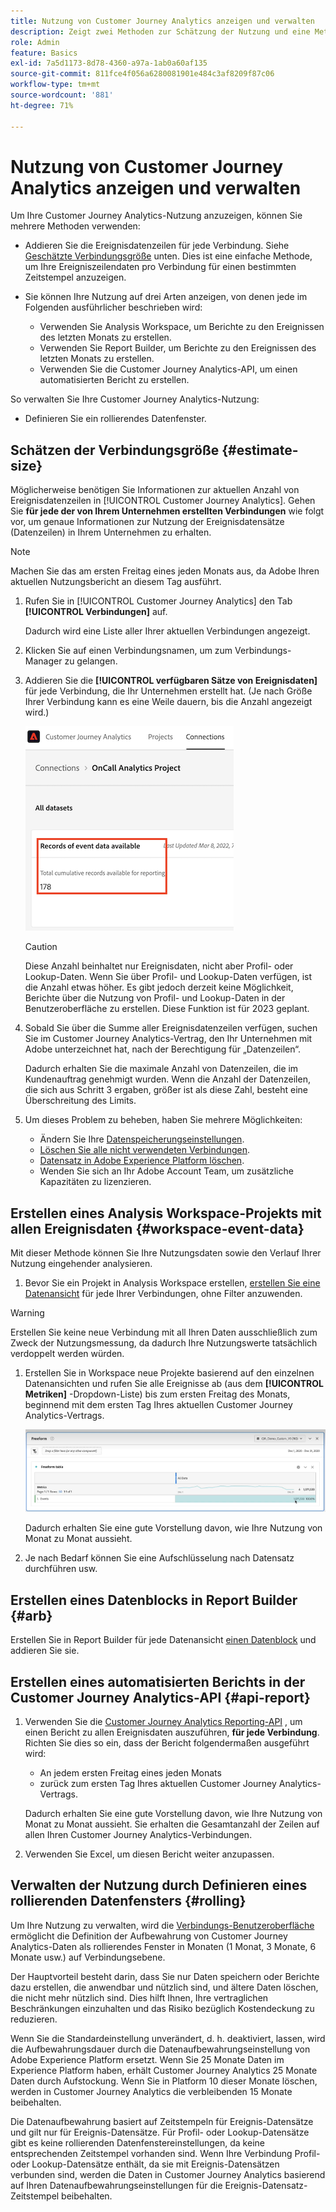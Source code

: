 ```yaml
---
title: Nutzung von Customer Journey Analytics anzeigen und verwalten
description: Zeigt zwei Methoden zur Schätzung der Nutzung und eine Methode zur Verwaltung.
role: Admin
feature: Basics
exl-id: 7a5d1173-8d78-4360-a97a-1ab0a60af135
source-git-commit: 811fce4f056a6280081901e484c3af8209f87c06
workflow-type: tm+mt
source-wordcount: '881'
ht-degree: 71%

---
```


# Nutzung von Customer Journey Analytics anzeigen und verwalten

Um Ihre Customer Journey Analytics-Nutzung anzuzeigen, können Sie mehrere Methoden verwenden:

* Addieren Sie die Ereignisdatenzeilen für jede Verbindung. Siehe [Geschätzte Verbindungsgröße](#estimate-connection-size) unten. Dies ist eine einfache Methode, um Ihre Ereigniszeilendaten pro Verbindung für einen bestimmten Zeitstempel anzuzeigen.

* Sie können Ihre Nutzung auf drei Arten anzeigen, von denen jede im Folgenden ausführlicher beschrieben wird:
   * Verwenden Sie Analysis Workspace, um Berichte zu den Ereignissen des letzten Monats zu erstellen.
   * Verwenden Sie Report Builder, um Berichte zu den Ereignissen des letzten Monats zu erstellen.
   * Verwenden Sie die Customer Journey Analytics-API, um einen automatisierten Bericht zu erstellen.

So verwalten Sie Ihre Customer Journey Analytics-Nutzung:

* Definieren Sie ein rollierendes Datenfenster.

## Schätzen der Verbindungsgröße {#estimate-size}

Möglicherweise benötigen Sie Informationen zur aktuellen Anzahl von Ereignisdatenzeilen in [!UICONTROL Customer Journey Analytics]. Gehen Sie **für jede der von Ihrem Unternehmen erstellten Verbindungen** wie folgt vor, um genaue Informationen zur Nutzung der Ereignisdatensätze (Datenzeilen) in Ihrem Unternehmen zu erhalten.

>[!NOTE]
>
>Machen Sie das am ersten Freitag eines jeden Monats aus, da Adobe Ihren aktuellen Nutzungsbericht an diesem Tag ausführt.

1. Rufen Sie in [!UICONTROL Customer Journey Analytics] den Tab **[!UICONTROL Verbindungen]** auf.

   Dadurch wird eine Liste aller Ihrer aktuellen Verbindungen angezeigt.

1. Klicken Sie auf einen Verbindungsnamen, um zum Verbindungs-Manager zu gelangen.

1. Addieren Sie die **[!UICONTROL verfügbaren Sätze von Ereignisdaten]** für jede Verbindung, die Ihr Unternehmen erstellt hat. (Je nach Größe Ihrer Verbindung kann es eine Weile dauern, bis die Anzahl angezeigt wird.)

   ![Verfügbare Aufzeichnungen von Ereignisdaten.](./assets/event-data.png)

   >[!CAUTION]
   >
   >   Diese Anzahl beinhaltet nur Ereignisdaten, nicht aber Profil- oder Lookup-Daten. Wenn Sie über Profil- und Lookup-Daten verfügen, ist die Anzahl etwas höher. Es gibt jedoch derzeit keine Möglichkeit, Berichte über die Nutzung von Profil- und Lookup-Daten in der Benutzeroberfläche zu erstellen. Diese Funktion ist für 2023 geplant.

1. Sobald Sie über die Summe aller Ereignisdatenzeilen verfügen, suchen Sie im Customer Journey Analytics-Vertrag, den Ihr Unternehmen mit Adobe unterzeichnet hat, nach der Berechtigung für „Datenzeilen“.

   Dadurch erhalten Sie die maximale Anzahl von Datenzeilen, die im Kundenauftrag genehmigt wurden. Wenn die Anzahl der Datenzeilen, die sich aus Schritt 3 ergaben, größer ist als diese Zahl, besteht eine Überschreitung des Limits.

1. Um dieses Problem zu beheben, haben Sie mehrere Möglichkeiten:

   * Ändern Sie Ihre [Datenspeicherungseinstellungen](https://experienceleague.adobe.com/docs/analytics-platform/using/cja-connections/manage-connections.html?lang=de#set-rolling-window-for-connection-data-retention).
   * [Löschen Sie alle nicht verwendeten Verbindungen](https://experienceleague.adobe.com/docs/analytics-platform/using/cja-overview/cja-faq.html?lang=de#implications-of-deleting-data-components).
   * [Datensatz in Adobe Experience Platform löschen](https://experienceleague.adobe.com/docs/analytics-platform/using/cja-overview/cja-faq.html?lang=de#implications-of-deleting-data-components).
   * Wenden Sie sich an Ihr Adobe Account Team, um zusätzliche Kapazitäten zu lizenzieren.

## Erstellen eines Analysis Workspace-Projekts mit allen Ereignisdaten {#workspace-event-data}

Mit dieser Methode können Sie Ihre Nutzungsdaten sowie den Verlauf Ihrer Nutzung eingehender analysieren.

1. Bevor Sie ein Projekt in Analysis Workspace erstellen, [erstellen Sie eine Datenansicht](/help/data-views/create-dataview.md) für jede Ihrer Verbindungen, ohne Filter anzuwenden.

>[!WARNING]
>
>    Erstellen Sie keine neue Verbindung mit all Ihren Daten ausschließlich zum Zweck der Nutzungsmessung, da dadurch Ihre Nutzungswerte tatsächlich verdoppelt werden würden.

1. Erstellen Sie in Workspace neue Projekte basierend auf den einzelnen Datenansichten und rufen Sie alle Ereignisse ab (aus dem **[!UICONTROL Metriken]** -Dropdown-Liste) bis zum ersten Freitag des Monats, beginnend mit dem ersten Tag Ihres aktuellen Customer Journey Analytics-Vertrags.

   ![Freiformtabelle mit Ereignissen.](./assets/events-usage.png)

   Dadurch erhalten Sie eine gute Vorstellung davon, wie Ihre Nutzung von Monat zu Monat aussieht.

1. Je nach Bedarf können Sie eine Aufschlüsselung nach Datensatz durchführen usw.

## Erstellen eines Datenblocks in Report Builder {#arb}

Erstellen Sie in Report Builder für jede Datenansicht [einen Datenblock](/help/report-builder/create-a-data-block.md) und addieren Sie sie.

## Erstellen eines automatisierten Berichts in der Customer Journey Analytics-API {#api-report}

1. Verwenden Sie die [Customer Journey Analytics Reporting-API](https://developer.adobe.com/cja-apis/docs/api/#tag/Reporting-API) , um einen Bericht zu allen Ereignisdaten auszuführen, **für jede Verbindung**. Richten Sie dies so ein, dass der Bericht folgendermaßen ausgeführt wird:

   * An jedem ersten Freitag eines jeden Monats
   * zurück zum ersten Tag Ihres aktuellen Customer Journey Analytics-Vertrags.

   Dadurch erhalten Sie eine gute Vorstellung davon, wie Ihre Nutzung von Monat zu Monat aussieht. Sie erhalten die Gesamtanzahl der Zeilen auf allen Ihren Customer Journey Analytics-Verbindungen.

1. Verwenden Sie Excel, um diesen Bericht weiter anzupassen.

## Verwalten der Nutzung durch Definieren eines rollierenden Datenfensters {#rolling}

Um Ihre Nutzung zu verwalten, wird die [Verbindungs-Benutzeroberfläche](/help/connections/create-connection.md) ermöglicht die Definition der Aufbewahrung von Customer Journey Analytics-Daten als rollierendes Fenster in Monaten (1 Monat, 3 Monate, 6 Monate usw.) auf Verbindungsebene.

Der Hauptvorteil besteht darin, dass Sie nur Daten speichern oder Berichte dazu erstellen, die anwendbar und nützlich sind, und ältere Daten löschen, die nicht mehr nützlich sind. Dies hilft Ihnen, Ihre vertraglichen Beschränkungen einzuhalten und das Risiko bezüglich Kostendeckung zu reduzieren.

Wenn Sie die Standardeinstellung unverändert, d. h. deaktiviert, lassen, wird die Aufbewahrungsdauer durch die Datenaufbewahrungseinstellung von Adobe Experience Platform ersetzt. Wenn Sie 25 Monate Daten im Experience Platform haben, erhält Customer Journey Analytics 25 Monate Daten durch Aufstockung. Wenn Sie in Platform 10 dieser Monate löschen, werden in Customer Journey Analytics die verbleibenden 15 Monate beibehalten.

Die Datenaufbewahrung basiert auf Zeitstempeln für Ereignis-Datensätze und gilt nur für Ereignis-Datensätze. Für Profil- oder Lookup-Datensätze gibt es keine rollierenden Datenfenstereinstellungen, da keine entsprechenden Zeitstempel vorhanden sind. Wenn Ihre Verbindung Profil- oder Lookup-Datensätze enthält, da sie mit Ereignis-Datensätzen verbunden sind, werden die Daten in Customer Journey Analytics basierend auf Ihren Datenaufbewahrungseinstellungen für die Ereignis-Datensatz-Zeitstempel beibehalten.

